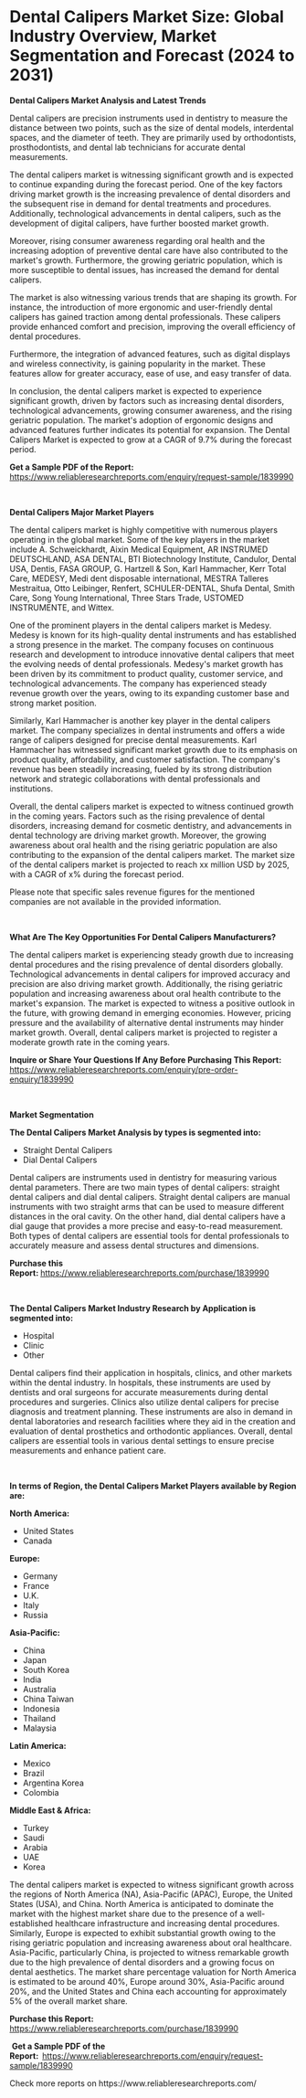 <p><h1>Dental Calipers Market Size: Global Industry Overview, Market Segmentation and Forecast (2024 to 2031)</h1></p><p><strong>Dental Calipers Market Analysis and Latest Trends</strong></p>
<p><p>Dental calipers are precision instruments used in dentistry to measure the distance between two points, such as the size of dental models, interdental spaces, and the diameter of teeth. They are primarily used by orthodontists, prosthodontists, and dental lab technicians for accurate dental measurements.</p><p>The dental calipers market is witnessing significant growth and is expected to continue expanding during the forecast period. One of the key factors driving market growth is the increasing prevalence of dental disorders and the subsequent rise in demand for dental treatments and procedures. Additionally, technological advancements in dental calipers, such as the development of digital calipers, have further boosted market growth.</p><p>Moreover, rising consumer awareness regarding oral health and the increasing adoption of preventive dental care have also contributed to the market's growth. Furthermore, the growing geriatric population, which is more susceptible to dental issues, has increased the demand for dental calipers.</p><p>The market is also witnessing various trends that are shaping its growth. For instance, the introduction of more ergonomic and user-friendly dental calipers has gained traction among dental professionals. These calipers provide enhanced comfort and precision, improving the overall efficiency of dental procedures.</p><p>Furthermore, the integration of advanced features, such as digital displays and wireless connectivity, is gaining popularity in the market. These features allow for greater accuracy, ease of use, and easy transfer of data.</p><p>In conclusion, the dental calipers market is expected to experience significant growth, driven by factors such as increasing dental disorders, technological advancements, growing consumer awareness, and the rising geriatric population. The market's adoption of ergonomic designs and advanced features further indicates its potential for expansion. The Dental Calipers Market is expected to grow at a CAGR of 9.7% during the forecast period.</p></p>
<p><strong>Get a Sample PDF of the Report:&nbsp;</strong> <a href="https://www.reliableresearchreports.com/enquiry/request-sample/1839990">https://www.reliableresearchreports.com/enquiry/request-sample/1839990</a></p>
<p>&nbsp;</p>
<p><strong>Dental Calipers Major Market Players</strong></p>
<p><p>The dental calipers market is highly competitive with numerous players operating in the global market. Some of the key players in the market include A. Schweickhardt, Aixin Medical Equipment, AR INSTRUMED DEUTSCHLAND, ASA DENTAL, BTI Biotechnology Institute, Candulor, Dental USA, Dentis, FASA GROUP, G. Hartzell & Son, Karl Hammacher, Kerr Total Care, MEDESY, Medi dent disposable international, MESTRA Talleres Mestraitua, Otto Leibinger, Renfert, SCHULER-DENTAL, Shufa Dental, Smith Care, Song Young International, Three Stars Trade, USTOMED INSTRUMENTE, and Wittex.</p><p>One of the prominent players in the dental calipers market is Medesy. Medesy is known for its high-quality dental instruments and has established a strong presence in the market. The company focuses on continuous research and development to introduce innovative dental calipers that meet the evolving needs of dental professionals. Medesy's market growth has been driven by its commitment to product quality, customer service, and technological advancements. The company has experienced steady revenue growth over the years, owing to its expanding customer base and strong market position.</p><p>Similarly, Karl Hammacher is another key player in the dental calipers market. The company specializes in dental instruments and offers a wide range of calipers designed for precise dental measurements. Karl Hammacher has witnessed significant market growth due to its emphasis on product quality, affordability, and customer satisfaction. The company's revenue has been steadily increasing, fueled by its strong distribution network and strategic collaborations with dental professionals and institutions.</p><p>Overall, the dental calipers market is expected to witness continued growth in the coming years. Factors such as the rising prevalence of dental disorders, increasing demand for cosmetic dentistry, and advancements in dental technology are driving market growth. Moreover, the growing awareness about oral health and the rising geriatric population are also contributing to the expansion of the dental calipers market. The market size of the dental calipers market is projected to reach xx million USD by 2025, with a CAGR of x% during the forecast period.</p><p>Please note that specific sales revenue figures for the mentioned companies are not available in the provided information.</p></p>
<p>&nbsp;</p>
<p><strong>What Are The Key Opportunities For Dental Calipers Manufacturers?</strong></p>
<p><p>The dental calipers market is experiencing steady growth due to increasing dental procedures and the rising prevalence of dental disorders globally. Technological advancements in dental calipers for improved accuracy and precision are also driving market growth. Additionally, the rising geriatric population and increasing awareness about oral health contribute to the market's expansion. The market is expected to witness a positive outlook in the future, with growing demand in emerging economies. However, pricing pressure and the availability of alternative dental instruments may hinder market growth. Overall, dental calipers market is projected to register a moderate growth rate in the coming years.</p></p>
<p><strong>Inquire or Share Your Questions If Any Before Purchasing This Report:</strong> <a href="https://www.reliableresearchreports.com/enquiry/pre-order-enquiry/1839990">https://www.reliableresearchreports.com/enquiry/pre-order-enquiry/1839990</a></p>
<p>&nbsp;</p>
<p><strong>Market Segmentation</strong></p>
<p><strong>The Dental Calipers Market Analysis by types is segmented into:</strong></p>
<p><ul><li>Straight Dental Calipers</li><li>Dial Dental Calipers</li></ul></p>
<p><p>Dental calipers are instruments used in dentistry for measuring various dental parameters. There are two main types of dental calipers: straight dental calipers and dial dental calipers. Straight dental calipers are manual instruments with two straight arms that can be used to measure different distances in the oral cavity. On the other hand, dial dental calipers have a dial gauge that provides a more precise and easy-to-read measurement. Both types of dental calipers are essential tools for dental professionals to accurately measure and assess dental structures and dimensions.</p></p>
<p><strong>Purchase this Report:&nbsp;</strong><a href="https://www.reliableresearchreports.com/purchase/1839990">https://www.reliableresearchreports.com/purchase/1839990</a></p>
<p>&nbsp;</p>
<p><strong>The Dental Calipers Market Industry Research by Application is segmented into:</strong></p>
<p><ul><li>Hospital</li><li>Clinic</li><li>Other</li></ul></p>
<p><p>Dental calipers find their application in hospitals, clinics, and other markets within the dental industry. In hospitals, these instruments are used by dentists and oral surgeons for accurate measurements during dental procedures and surgeries. Clinics also utilize dental calipers for precise diagnosis and treatment planning. These instruments are also in demand in dental laboratories and research facilities where they aid in the creation and evaluation of dental prosthetics and orthodontic appliances. Overall, dental calipers are essential tools in various dental settings to ensure precise measurements and enhance patient care.</p></p>
<p>&nbsp;</p>
<p><strong>In terms of Region, the Dental Calipers Market Players available by Region are:</strong></p>
<p>
    <p> <strong> North America: </strong>
        <ul>
            <li>United States</li>
            <li>Canada</li>
        </ul>
        </p> 
    <p> <strong> Europe: </strong>
        <ul>
            <li>Germany</li>
            <li>France</li>
            <li>U.K.</li>
            <li>Italy</li>
            <li>Russia</li>
        </ul>
        </p> 
    <p> <strong> Asia-Pacific: </strong>
        <ul>
            <li>China</li>
            <li>Japan</li>
            <li>South Korea</li>
            <li>India</li>
            <li>Australia</li>
            <li>China Taiwan</li>
            <li>Indonesia</li>
            <li>Thailand</li>
            <li>Malaysia</li>
        </ul>
        </p> 
    <p> <strong> Latin America: </strong>
        <ul>
            <li>Mexico</li>
            <li>Brazil</li>
            <li>Argentina Korea</li>
            <li>Colombia</li>
        </ul>
        </p> 
    <p> <strong> Middle East & Africa: </strong>
        <ul>
            <li>Turkey</li>
            <li>Saudi</li>
            <li>Arabia</li>
            <li>UAE</li>
            <li>Korea</li>
        </ul>
    </p>
    </p>
<p><p>The dental calipers market is expected to witness significant growth across the regions of North America (NA), Asia-Pacific (APAC), Europe, the United States (USA), and China. North America is anticipated to dominate the market with the highest market share due to the presence of a well-established healthcare infrastructure and increasing dental procedures. Similarly, Europe is expected to exhibit substantial growth owing to the rising geriatric population and increasing awareness about oral healthcare. Asia-Pacific, particularly China, is projected to witness remarkable growth due to the high prevalence of dental disorders and a growing focus on dental aesthetics. The market share percentage valuation for North America is estimated to be around 40%, Europe around 30%, Asia-Pacific around 20%, and the United States and China each accounting for approximately 5% of the overall market share.</p></p>
<p><strong>Purchase this Report: </strong><a href="https://www.reliableresearchreports.com/purchase/1839990">https://www.reliableresearchreports.com/purchase/1839990</a></p>
<p>&nbsp;<strong>Get a Sample PDF of the Report:&nbsp;&nbsp;</strong><a href="https://www.reliableresearchreports.com/enquiry/request-sample/1839990">https://www.reliableresearchreports.com/enquiry/request-sample/1839990</a></p>
<p><strong></strong></p>
<p>Check more reports on https://www.reliableresearchreports.com/</p>